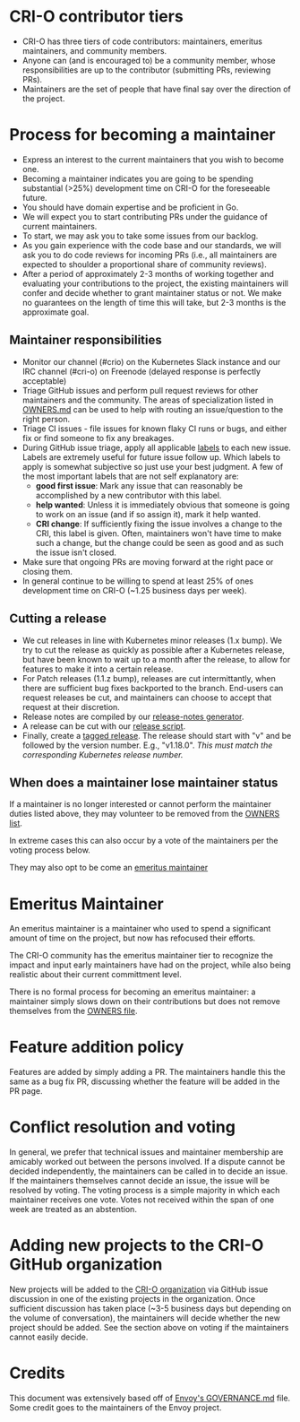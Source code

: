# CRI-O contributor tiers

* CRI-O has three tiers of code contributors: maintainers, emeritus maintainers, and community members.
* Anyone can (and is encouraged to) be a community member, whose responsibilities are up to the contributor (submitting PRs, reviewing PRs).
* Maintainers are the set of people that have final say over the direction of the project.

# Process for becoming a maintainer

* Express an interest to the current maintainers that you wish to become one.
* Becoming a maintainer indicates you are going to be spending substantial (>25%) development time on CRI-O for the foreseeable future.
* You should have domain expertise and be proficient in Go.
* We will expect you to start contributing PRs under the guidance of current maintainers.
* To start, we may ask you to take some issues from our backlog.
* As you gain experience with the code base and our standards, we will ask you to do code reviews for incoming PRs (i.e., all maintainers are expected to shoulder a proportional share of community reviews).
* After a period of approximately 2-3 months of working together and evaluating your contributions to the project, the existing maintainers will confer and decide whether to grant maintainer status or not. We make no guarantees on the length of time this will take, but 2-3 months is the approximate goal.

## Maintainer responsibilities

* Monitor our channel (#crio) on the Kubernetes Slack instance and our IRC channel (#cri-o) on Freenode (delayed response is perfectly acceptable)
* Triage GitHub issues and perform pull request reviews for other maintainers and the community. The areas of specialization listed in [OWNERS.md](OWNERS.md) can be used to help with routing an issue/question to the right person.
* Triage CI issues - file issues for known flaky CI runs or bugs, and either fix or find someone to fix any breakages.
* During GitHub issue triage, apply all applicable [labels](https://github.com/cri-o/cri-o/labels) to each new issue. Labels are extremely useful for future issue follow up. Which labels to apply is somewhat subjective so just use your best judgment. A few of the most important labels that are not self explanatory are:
  * **good first issue**: Mark any issue that can reasonably be accomplished by a new contributor with this label.
  * **help wanted**: Unless it is immediately obvious that someone is going to work on an issue (and if so assign it), mark it help wanted.
  * **CRI change**: If sufficiently fixing the issue involves a change to the CRI, this label is given. Often, maintainers won't have time to make such a change, but the change could be seen as good and as such the issue isn't closed.
* Make sure that ongoing PRs are moving forward at the right pace or closing them.
* In general continue to be willing to spend at least 25% of ones development time on CRI-O (~1.25
  business days per week).

## Cutting a release

* We cut releases in line with Kubernetes minor releases (1.x bump). We try to cut the release as quickly as possible after a Kubernetes release, but have been known to wait up to a month after the release, to allow for features to make it into a certain release.
* For Patch releases (1.1.z bump), releases are cut intermittantly, when there are sufficient bug fixes backported to the branch. End-users can request releases be cut, and maintainers can choose to accept that request at their discretion.
* Release notes are compiled by our [release-notes generator](https://github.com/cri-o/cri-o/blob/master/scripts/release-notes/release_notes.go).
* A release can be cut with our [release script](https://github.com/cri-o/cri-o/blob/master/scripts/release/release.go).
* Finally, create a [tagged release](https://github.com/cri-o/cri-o/releases). The release should  start with "v" and be followed by the version number. E.g., "v1.18.0". *This must match the corresponding Kubernetes release number.*

## When does a maintainer lose maintainer status

If a maintainer is no longer interested or cannot perform the maintainer duties listed above, they may volunteer to be removed from the [OWNERS list](github.com/cri-o/cri-o/tree/master/OWNERS).

In extreme cases this can also occur by a vote of the maintainers per the voting process below.

They may also opt to be come an [emeritus maintainer](#emeritus-maintainer)

# Emeritus Maintainer

An emeritus maintainer is a maintainer who used to spend a significant amount of time on the project, but now has refocused their efforts.

The CRI-O community has the emeritus maintainer tier to recognize the impact and input early maintainers have had on the project, while also being realistic about their current committment level.

There is no formal process for becoming an emeritus maintainer: a maintainer simply slows down on their contributions but does not remove themselves from the [OWNERS file](OWNERS.md).

# Feature addition policy

Features are added by simply adding a PR. The maintainers handle this the same as a bug fix PR, discussing whether the feature will be added in the PR page.

# Conflict resolution and voting

In general, we prefer that technical issues and maintainer membership are amicably worked out between the persons involved. If a dispute cannot be decided independently, the maintainers can be called in to decide an issue. If the maintainers themselves cannot decide an issue, the issue will be resolved by voting. The voting process is a simple majority in which each maintainer receives one vote. Votes not received within the span of one week are treated as an abstention.

# Adding new projects to the CRI-O GitHub organization

New projects will be added to the [CRI-O organization](github.com/cri-o) via GitHub issue discussion in one of the existing projects in the organization. Once sufficient discussion has taken place (~3-5 business days but depending on the volume of conversation), the maintainers will decide whether the new project should be added. See the section above on voting if the maintainers cannot easily decide.

# Credits

This document was extensively based off of [Envoy's GOVERNANCE.md](https://github.com/envoyproxy/envoy/blob/master/GOVERNANCE.md) file. Some credit goes to the maintainers of the Envoy project.

